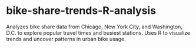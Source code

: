 # bike-share-trends-R-analysis
Analyzes bike share data from Chicago, New York City, and Washington, D.C. to explore popular travel times and busiest stations. Uses R to visualize trends and uncover patterns in urban bike usage.
